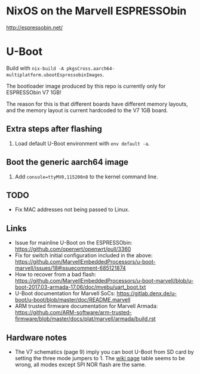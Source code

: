 # NixOS on the Marvell ESPRESSObin
http://espressobin.net/

# U-Boot
Build with `nix-build -A pkgsCross.aarch64-multiplatform.ubootEspressobinImages`.

The bootloader image produced by this repo is currently only for ESPRESSObin V7 1GB!

The reason for this is that different boards have different memory layouts, and the memory layout is current hardcoded to the V7 1GB board.

## Extra steps after flashing
1. Load default U-Boot environment with `env default -a`.

## Boot the generic aarch64 image
1. Add `console=ttyMV0,115200n8` to the kernel command line.

## TODO
- Fix MAC addresses not being passed to Linux.

## Links
- Issue for mainline U-Boot on the ESPRESSObin: https://github.com/openwrt/openwrt/pull/3360
- Fix for switch initial configuration included in the above: https://github.com/MarvellEmbeddedProcessors/u-boot-marvell/issues/18#issuecomment-685121874
- How to recover from a bad flash: https://github.com/MarvellEmbeddedProcessors/u-boot-marvell/blob/u-boot-2017.03-armada-17.06/doc/mvebu/uart_boot.txt
- U-Boot documentation for Marvell SoCs: https://gitlab.denx.de/u-boot/u-boot/blob/master/doc/README.marvell
- ARM trusted firmware documentation for Marvell Armada: https://github.com/ARM-software/arm-trusted-firmware/blob/master/docs/plat/marvell/armada/build.rst

## Hardware notes
- The V7 schematics (page 9) imply you can boot U-Boot from SD card by setting the three mode jumpers to 1. The [wiki page](http://wiki.espressobin.net/tiki-index.php?page=Ports+and+Interfaces) table seems to be wrong, all modes except SPI NOR flash are the same.
